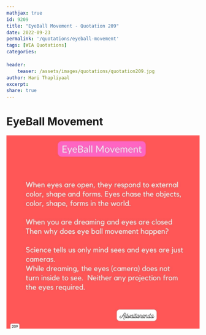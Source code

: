 ```yaml
---
mathjax: true
id: 9209
title: "EyeBall Movement - Quotation 209"
date: 2022-09-23
permalink: '/quotations/eyeball-movement'
tags: [WIA Quotations] 
categories: 

header:
    teaser: /assets/images/quotations/quotation209.jpg
author: Hari Thapliyaal 
excerpt:
share: true 
---
```


# EyeBall Movement

![EyeBall Movement](/assets/images/quotations/quotation209.jpg)
